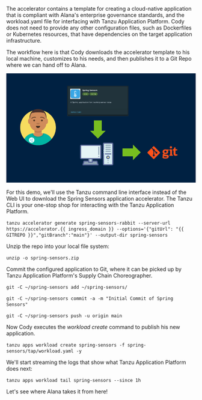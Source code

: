The accelerator contains a template for creating a cloud-native application that is compliant with Alana's enterprise governance standards, and the workload.yaml file for interfacing with Tanzu Application Platform. Cody does not need to provide any other configuration files, such as Dockerfiles or Kubernetes resources, that have dependencies on the target application infrastructure.

The workflow here is that Cody downloads the accelerator template to his local machine, customizes to his needs, and then publishes it to a Git Repo where we can hand off to Alana.

![Accelerator to Git](images/push-to-git.png)

For this demo, we'll use the Tanzu command line interface instead of the Web UI to download the Spring Sensors application accelerator. The Tanzu CLI is your one-stop shop for interacting with the Tanzu Application Platform.

```execute
tanzu accelerator generate spring-sensors-rabbit --server-url https://accelerator.{{ ingress_domain }} --options='{"gitUrl": "{{ GITREPO }}","gitBranch":"main"}' --output-dir spring-sensors
```

Unzip the repo into your local file system:

```execute
unzip -o spring-sensors.zip
```

Commit the configured application to Git, where it can be picked up by Tanzu Application Platform's Supply Chain Choreographer.

```execute
git -C ~/spring-sensors add ~/spring-sensors/
```

```execute
git -C ~/spring-sensors commit -a -m "Initial Commit of Spring Sensors"
```

```execute
git -C ~/spring-sensors push -u origin main
```

Now Cody executes the *workload create* command to publish his new application. 

```execute
tanzu apps workload create spring-sensors -f spring-sensors/tap/workload.yaml -y
```

We'll start streaming the logs that show what Tanzu Application Platform does next:

```execute-2
tanzu apps workload tail spring-sensors --since 1h
```

Let's see where Alana takes it from here!
